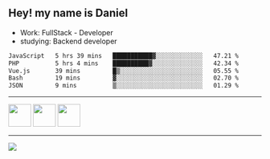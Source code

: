 ## Hey! my name is Daniel

- Work: FullStack - Developer
- studying: Backend developer

<!--START_SECTION:waka-->

```txt
JavaScript   5 hrs 39 mins   ███████████▓░░░░░░░░░░░░░   47.21 %
PHP          5 hrs 4 mins    ██████████▓░░░░░░░░░░░░░░   42.34 %
Vue.js       39 mins         █▒░░░░░░░░░░░░░░░░░░░░░░░   05.55 %
Bash         19 mins         ▓░░░░░░░░░░░░░░░░░░░░░░░░   02.70 %
JSON         9 mins          ▒░░░░░░░░░░░░░░░░░░░░░░░░   01.29 %
```

<!--END_SECTION:waka-->
    

<hr>
<div>
    <img height="45" src="https://img.icons8.com/color/48/000000/nodejs.png"/>
    <img height="45" src="https://www.vectorlogo.zone/logos/golang/golang-ar21.svg">
    <img height="45" src="https://www.vectorlogo.zone/logos/nestjs/nestjs-icon.svg">
</div>
<hr>
<div>
    <a href="https://www.linkedin.com/in/daniel-lucas-bb7b82193/" target="_blank">
        <img src="https://img.shields.io/badge/LinkedIn-0077B5?style=for-the-badge&logo=linkedin&logoColor=white">
    </a>
</div>
